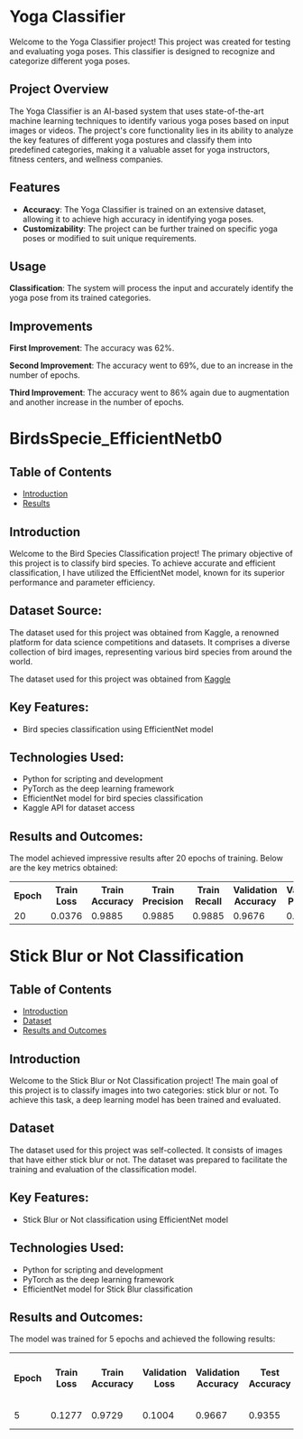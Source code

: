 # Yoga Classifier

Welcome to the Yoga Classifier project! This project was created for testing and evaluating yoga poses. This classifier is designed to recognize and categorize different yoga poses.

## Project Overview

The Yoga Classifier is an AI-based system that uses state-of-the-art machine learning techniques to identify various yoga poses based on input images or videos. The project's core functionality lies in its ability to analyze the key features of different yoga postures and classify them into predefined categories, making it a valuable asset for yoga instructors, fitness centers, and wellness companies.

## Features

- **Accuracy**: The Yoga Classifier is trained on an extensive dataset, allowing it to achieve high accuracy in identifying yoga poses.
- **Customizability**: The project can be further trained on specific yoga poses or modified to suit unique requirements.

## Usage

**Classification**: The system will process the input and accurately identify the yoga pose from its trained categories.

## Improvements

**First Improvement**: The accuracy was 62%.

**Second Improvement**: The accuracy went to 69%, due to an increase in the number of epochs.

**Third Improvement**: The accuracy went to 86% again due to augmentation and another increase in the number of epochs.

<!DOCTYPE html>
<html>

<body>
  <h1> BirdsSpecie_EfficientNetb0</h1>

  <h2>Table of Contents</h2>
  <ul>
    <li><a href="#introduction">Introduction</a></li>
    <li><a href="#Dataset>Contributing</a></li>
    <li><a href="#resultsAndOutcomes">Results</a></li>
    
  </ul>

  <h2 id="introduction">Introduction</h2>
  <p>Welcome to the Bird Species Classification project! The primary objective of this project is to classify bird species. To achieve accurate and efficient classification, I have utilized the EfficientNet model, known for its superior performance and parameter efficiency.
</p>

<body>
  <h2>Dataset Source:</h2>
  <p>
    The dataset used for this project was obtained from Kaggle, a renowned platform for data science competitions and
    datasets. It comprises a diverse collection of bird images, representing various bird species from around the world.
  </p>
  <p>
    The dataset used for this project was obtained from
    <a href="https://www.kaggle.com/dataset-url" target="_blank">Kaggle</a>

  <h2>Key Features:</h2>
  <ul>
    <li>Bird species classification using EfficientNet model</li>
  </ul>

  <h2>Technologies Used:</h2>
  <ul>
    <li>Python for scripting and development</li>
    <li>PyTorch as the deep learning framework</li>
    <li>EfficientNet model for bird species classification</li>
    <li>Kaggle API for dataset access</li>
  </ul>
</body>

</html>



  <h2>Results and Outcomes:</h2>
  <p>
    The model achieved impressive results after 20 epochs of training. Below are the key metrics obtained:
  </p>


  <table>
    <tr>
      <th>Epoch</th>
      <th>Train Loss</th>
      <th>Train Accuracy</th>
      <th>Train Precision</th>
      <th>Train Recall</th>
      <th>Validation Accuracy</th>
      <th>Validation Precision</th>
      <th>Validation Recall</th>
    </tr>
    <tr>
      <td>20</td>
      <td>0.0376</td>
      <td>0.9885</td>
      <td>0.9885</td>
      <td>0.9885</td>
      <td>0.9676</td>
      <td>0.9742</td>
      <td>0.9676</td>
    </tr>
  </table>
  
</body>

</html>

<!DOCTYPE html>
<html>

<body>
  <h1>Stick Blur or Not Classification</h1>

  <h2>Table of Contents</h2>
  <ul>
    <li><a href="#introduction">Introduction</a></li>
    <li><a href="#dataset">Dataset</a></li>
    <li><a href="#resultsAndOutcomes">Results and Outcomes</a></li>
  </ul>

  <h2 id="introduction">Introduction</h2>
  <p>Welcome to the Stick Blur or Not Classification project! The main goal of this project is to classify images into
    two categories: stick blur or not. To achieve this task, a deep learning model has been trained and evaluated.</p>

  <h2 id="dataset">Dataset</h2>
  <p>The dataset used for this project was self-collected. It consists of images that have either stick blur or not.
    The dataset was prepared to facilitate the training and evaluation of the classification model.</p>

   <h2>Key Features:</h2>
  <ul>
    <li>Stick Blur or Not classification using EfficientNet model</li>
  </ul>

  <h2>Technologies Used:</h2>
  <ul>
    <li>Python for scripting and development</li>
    <li>PyTorch as the deep learning framework</li>
    <li>EfficientNet model for Stick Blur classification</li>
  </ul>
</body>

  <h2>Results and Outcomes:</h2>
  <p>The model was trained for 5 epochs and achieved the following results:</p>

  <table>
    <tr>
      <th>Epoch</th>
      <th>Train Loss</th>
      <th>Train Accuracy</th>
      <th>Validation Loss</th>
      <th>Validation Accuracy</th>
      <th>Test Accuracy</th>
      <th>Average Inference Time per Iteration</th>
    </tr>
    <tr>
      <td>5</td>
      <td>0.1277</td>
      <td>0.9729</td>
      <td>0.1004</td>
      <td>0.9667</td>
      <td>0.9355</td>
      <td>0.0473 seconds</td>
    </tr>
  </table>
</body>

</html>


